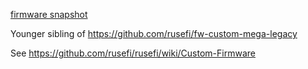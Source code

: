 [firmware snapshot](https://rusefi.com/build_server/rusefi_bundle_mega100.zip)

Younger sibling of https://github.com/rusefi/fw-custom-mega-legacy

See https://github.com/rusefi/rusefi/wiki/Custom-Firmware
